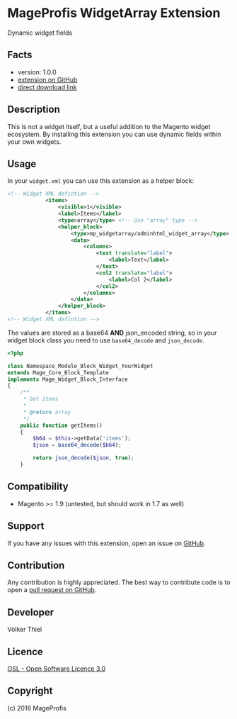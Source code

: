 MageProfis WidgetArray Extension
=====================
Dynamic widget fields

Facts
-----
- version: 1.0.0
- [extension on GitHub](https://github.com/mageprofis/MageProfis_WidgetArray)
- [direct download link](http://connect.magentocommerce.com/community/get/MageProfis_WidgetArray-1.0.0.tgz)

Description
-----------
This is not a widget itself, but a useful addition to the Magento widget ecosystem. By installing this extension you can use dynamic fields within your own widgets.

Usage
-----
In your `widget.xml` you can use this extension as a helper block:
```xml
<!-- Widget XML defintion -->
            <items>
                <visible>1</visible>
                <label>Items</label>
                <type>array</type> <!-- Use "array" type -->
                <helper_block>
                    <type>mp_widgetarray/adminhtml_widget_array</type>
                    <data>
                        <columns>
                            <text translate="label">
                                <label>Text</label>
                            </text>
                            <col2 translate="label">
                                <label>Col 2</label>
                            </col2>
                        </columns>
                    </data>
                </helper_block>
            </items>
<!-- Widget XML defintion -->
```

The values are stored as a base64 __AND__ json_encoded string, so in your widget block class you need to use `base64_decode` and `json_decode`.

```php
<?php

class Namespace_Module_Block_Widget_YourWidget
extends Mage_Core_Block_Template
implements Mage_Widget_Block_Interface
{
    /**
     * Get items
     *
     * @return array
     */
    public function getItems()
    {
        $b64 = $this->getData('items');
        $json = base64_decode($b64);

        return json_decode($json, true);
    }
```

Compatibility
-------------
- Magento >= 1.9 (untested, but should work in 1.7 as well)

Support
-------
If you have any issues with this extension, open an issue on [GitHub](https://github.com/mageprofis/MageProfis_WidgetArray/issues).

Contribution
------------
Any contribution is highly appreciated. The best way to contribute code is to open a [pull request on GitHub](https://help.github.com/articles/using-pull-requests).

Developer
---------
Volker Thiel

Licence
-------
[OSL - Open Software Licence 3.0](http://opensource.org/licenses/osl-3.0.php)

Copyright
---------
(c) 2016 MageProfis

